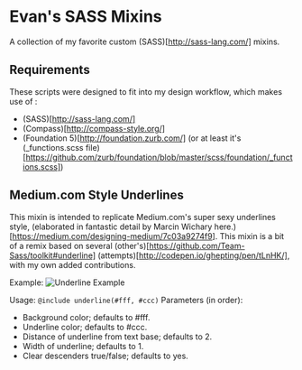 # Evan's SASS Mixins

A collection of my favorite custom (SASS)[http://sass-lang.com/] mixins.

## Requirements
These scripts were designed to fit into my design workflow, which makes use of :

- (SASS)[http://sass-lang.com/]
- (Compass)[http://compass-style.org/]
- (Foundation 5)[http://foundation.zurb.com/] (or at least it's (_functions.scss file)[https://github.com/zurb/foundation/blob/master/scss/foundation/_functions.scss])

## Medium.com Style Underlines
This mixin is intended to replicate Medium.com's super sexy underlines style, (elaborated in fantastic detail by Marcin Wichary here.)[https://medium.com/designing-medium/7c03a9274f9]. This mixin is a bit of a remix based on several (other's)[https://github.com/Team-Sass/toolkit#underline] (attempts)[http://codepen.io/ghepting/pen/tLnHK/], with my own added contributions.

Example:
![Underline Example](/../screenshots/screenshots/underline.png?raw=true "Underline Example")

Usage: ``@include underline(#fff, #ccc)``
Parameters (in order):
- Background color; defaults to #fff.
- Underline color; defaults to #ccc.
- Distance of underline from text base; defaults to 2.
- Width of underline; defaults to 1.
- Clear descenders true/false; defaults to yes.